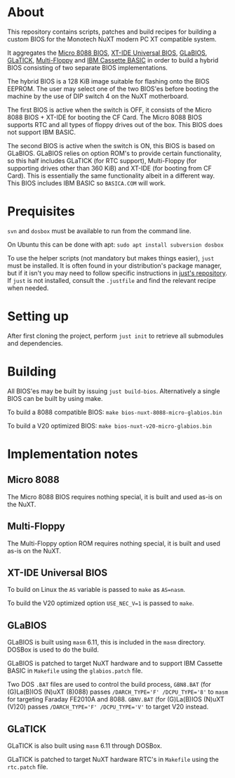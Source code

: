 # About
This repository contains scripts, patches and build recipes for building a custom BIOS for the Monotech NuXT modern PC XT compatible system.

It aggregates the [Micro 8088 BIOS](https://github.com/skiselev/8088_bios), [XT-IDE Universal BIOS](https://www.xtideuniversalbios.org/), [GLaBIOS](https://github.com/640-KB/GLaBIOS), [GLaTICK](https://github.com/640-KB/GLaTICK), [Multi-Floppy](https://github.com/skiselev/floppy_bios) and [IBM Cassette BASIC](https://en.wikipedia.org/wiki/IBM_BASIC) in order to build a hybrid BIOS consisting of two separate BIOS implementations.

The hybrid BIOS is a 128 KiB image suitable for flashing onto the BIOS EEPROM. The user may select one of the two BIOS'es before booting the machine by the use of DIP switch 4 on the NuXT motherboard.

The first BIOS is active when the switch is OFF, it consists of the Micro 8088 BIOS + XT-IDE for booting the CF Card. The Micro 8088 BIOS supports RTC and all types of floppy drives out of the box. This BIOS does not support IBM BASIC.

The second BIOS is active when the switch is ON, this BIOS is based on GLaBIOS. GLaBIOS relies on option ROM's to provide certain functionality, so this half includes GLaTICK (for RTC support), Multi-Floppy (for supporting drives other than 360 KiB) and XT-IDE (for booting from CF Card). This is essentially the same functionality albeit in a different way. This BIOS includes IBM BASIC so `BASICA.COM` will work.

# Prequisites

`svn` and `dosbox` must be available to run from the command line.

On Ubuntu this can be done with apt:
`sudo apt install subversion dosbox`

To use the helper scripts (not mandatory but makes things easier), `just` must be installed. It is often found in your distribution's package manager, but if it isn't you may need to follow specific instructions in [just's repository](https://github.com/casey/just). If `just` is not installed, consult the `.justfile` and find the relevant recipe when needed.

# Setting up

After first cloning the project, perform `just init` to retrieve all submodules and dependencies.

# Building

All BIOS'es may be built by issuing `just build-bios`. Alternatively a single BIOS can be built by using make.

To build a 8088 compatible BIOS: `make bios-nuxt-8088-micro-glabios.bin`

To build a V20 optimized BIOS: `make bios-nuxt-v20-micro-glabios.bin`

# Implementation notes

## Micro 8088
The Micro 8088 BIOS requires nothing special, it is built and used as-is on the NuXT.

## Multi-Floppy
The Multi-Floppy option ROM requires nothing special, it is built and used as-is on the NuXT.

## XT-IDE Universal BIOS
To build on Linux the `AS` variable is passed to `make` as `AS=nasm`.

To build the V20 optimized option `USE_NEC_V=1` is passed to `make`.

## GLaBIOS
GLaBIOS is built using `masm` 6.11, this is included in the `masm` directory. DOSBox is used to do the build.

GLaBIOS is patched to target NuXT hardware and to support IBM Cassette BASIC in `Makefile` using the `glabios.patch` file.

Two DOS `.BAT` files are used to control the build process, `GBN8.BAT` (for (G)La(B)IOS (N)uXT (8)088) passes `/DARCH_TYPE='F' /DCPU_TYPE='8'` to `masm` for targeting Faraday FE2010A and 8088. `GBNV.BAT` (for (G)La(B)IOS (N)uXT (V)20) passes `/DARCH_TYPE='F' /DCPU_TYPE='V'` to target V20 instead.

## GLaTICK
GLaTICK is also built using `masm` 6.11 through DOSBox.

GLaTICK is patched to target NuXT hardware RTC's in `Makefile` using the `rtc.patch` file.

